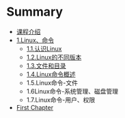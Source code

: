 # Summary

* [课程介绍](README.md)
* [1.Linux、命令](1linuxming-ling.md)
  * [1.1.认识Linux](1linuxming-ling/11ren-shi-linux.md)
  * [1.2.Linux的不同版本](1linuxming-ling/12linuxde-bu-tong-ban-ben.md)
  * [1.3.文件和目录](1linuxming-ling/13wen-jian-he-mu-lu.md)
  * [1.4.Linux命令概述](1linuxming-ling/14linuxming-ling-gai-shu.md)
  * 1.5.Linux命令-文件
  * 1.6Linux命令-系统管理、磁盘管理
  * 1.7.Linux命令-用户、权限
* [First Chapter](chapter1.md)

